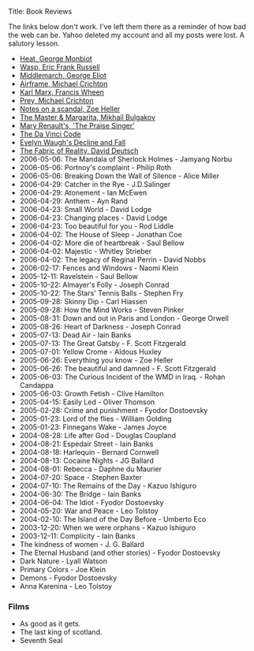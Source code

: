 Title: Book Reviews

<p>
  The links below don't work. I've left them there as a reminder of how bad
  the web can be. Yahoo deleted my account and all my posts were lost. A
  salutory lesson.
</p>
<ul>
<li><a href="http://uk.blog.360.yahoo.com/blog-n8mQdaMld6nzBHpvRQIs7zE-?cq=1&amp;p=32">Heat, George Monbiot</a></li>
<li><a href="http://www.google.com/url?q=http%3A%2F%2Fuk.blog.360.yahoo.com%2Fblog-n8mQdaMld6nzBHpvRQIs7zE-%3Fcq%3D1%26p%3D28&amp;sa=D&amp;sntz=1&amp;usg=AFrqEzcBTRs2QYMyRe2M1A_dTn88rFjwrg">Wasp, Eric Frank Russell</a></li>
<li><a href="http://www.google.com/url?q=http%3A%2F%2Fuk.blog.360.yahoo.com%2Fblog-n8mQdaMld6nzBHpvRQIs7zE-%3Fcq%3D1%26p%3D27&amp;sa=D&amp;sntz=1&amp;usg=AFrqEzd8Zim1m2bcl3iC2HmKq2uYqhr7qA">Middlemarch, George Eliot</a></li>
<li><a href="http://www.google.com/url?q=http%3A%2F%2Fuk.blog.360.yahoo.com%2Fblog-n8mQdaMld6nzBHpvRQIs7zE-%3Fcq%3D1%26p%3D25&amp;sa=D&amp;sntz=1&amp;usg=AFrqEzeWlOZRGnYISUEdrEyPssFCn3S0xw">Airframe, Michael Crichton</a></li>
<li><a href="http://www.google.com/url?q=http%3A%2F%2Fuk.blog.360.yahoo.com%2Fblog-n8mQdaMld6nzBHpvRQIs7zE-%3Fcq%3D1%26p%3D24&amp;sa=D&amp;sntz=1&amp;usg=AFrqEze8HLDFkxvf5D9RWQ-f4kfuBMCONw" rel="nofollow">Karl Marx, Francis Wheen</a></li>
<li><a href="http://www.google.com/url?q=http%3A%2F%2Fuk.blog.360.yahoo.com%2Fblog-n8mQdaMld6nzBHpvRQIs7zE-%3Fcq%3D1%26p%3D22&amp;sa=D&amp;sntz=1&amp;usg=AFrqEzd1lfZ0kGhezi89-AI9crHCyDpsvw" rel="nofollow">Prey, Michael Crichton</a></li>
<li><a href="http://www.google.com/url?q=http%3A%2F%2Fuk.blog.360.yahoo.com%2Fblog-n8mQdaMld6nzBHpvRQIs7zE-%3Fcq%3D1%26p%3D22&amp;sa=D&amp;sntz=1&amp;usg=AFrqEzd1lfZ0kGhezi89-AI9crHCyDpsvw" rel="nofollow">Notes on a scandal, Zoe Heller</a></li>
<li><a href="http://www.google.com/url?q=http%3A%2F%2Fuk.blog.360.yahoo.com%2Fblog-n8mQdaMld6nzBHpvRQIs7zE-%3Fcq%3D1%26p%3D20&amp;sa=D&amp;sntz=1&amp;usg=AFrqEzdI5rxNYYFHWPm0Dg22nICC_u-pVQ" rel="nofollow">The Master &amp; Margarita, Mikhail Bulgakov</a></li>
<li><a href="http://www.google.com/url?q=http%3A%2F%2Fuk.blog.360.yahoo.com%2Fblog-n8mQdaMld6nzBHpvRQIs7zE-%3Fcq%3D1%26p%3D15&amp;sa=D&amp;sntz=1&amp;usg=AFrqEzdl7gBKv2LoVSasJSVDB8b3Wx-NBA" rel="nofollow">Mary Renault's, 'The Praise Singer'</a></li>
<li><a href="http://www.google.com/url?q=http%3A%2F%2Fuk.blog.360.yahoo.com%2Fblog-n8mQdaMld6nzBHpvRQIs7zE-%3Fcq%3D1%26p%3D15&amp;sa=D&amp;sntz=1&amp;usg=AFrqEzdl7gBKv2LoVSasJSVDB8b3Wx-NBA" rel="nofollow">The Da Vinci Code</a></li>
<li><a href="http://www.google.com/url?q=http%3A%2F%2Fuk.blog.360.yahoo.com%2Fblog-n8mQdaMld6nzBHpvRQIs7zE-%3Fcq%3D1%26p%3D5&amp;sa=D&amp;sntz=1&amp;usg=AFrqEze602bcWByqWCI64KtjV67A7n6R0g" rel="nofollow">Evelyn Waugh's Decline and Fall</a></li>
<li><a href="http://www.google.com/url?q=http%3A%2F%2Fuk.blog.360.yahoo.com%2Fblog-n8mQdaMld6nzBHpvRQIs7zE-%3Fcq%3D1%26p%3D2&amp;sa=D&amp;sntz=1&amp;usg=AFrqEzeoP6GVzEt_uJqDB4zYYi5hi3MA8Q" rel="nofollow">The Fabric of Reality, David Deutsch </a></li>
<li>2006-05-06: The Mandala of Sherlock Holmes - Jamyang Norbu</li>
<li>2006-05-06: Portnoy's complaint - Philip Roth</li>
<li>2006-05-06: Breaking Down the Wall of Silence - Alice Miller </li>
<li>2006-04-29: Catcher in the Rye - J.D.Salinger</li>
<li>2006-04-29: Atonement - Ian McEwen</li>
<li>2006-04-29: Anthem - Ayn Rand</li>
<li>2006-04-23: Small World - David Lodge</li>
<li>2006-04-23: Changing places - David Lodge </li>
<li>2006-04-23: Too beautiful for you - Rod Liddle </li>
<li>2006-04-02: The House of Sleep - Jonathan Coe </li>
<li>2006-04-02: More die of heartbreak - Saul Bellow </li>
<li>2006-04-02: Majestic - Whitley Strieber </li>
<li>2006-04-02: The legacy of Reginal Perrin - David Nobbs</li>
<li>2006-02-17: Fences and Windows - Naomi Klein</li>
<li>2005-12-11: Ravelstein - Saul Bellow</li>
<li>2005-10-22: Almayer's Folly - Joseph Conrad</li>
<li>2005-10-22: The Stars' Tennis Balls - Stephen Fry</li>
<li>2005-09-28: Skinny Dip - Carl Hiassen</li>
<li>2005-09-28: How the Mind Works - Steven Pinker</li>
<li>2005-08-31: Down and out in Paris and London - George Orwell</li>
<li>2005-08-26: Heart of Darkness - Joseph Conrad</li>
<li>2005-07-13: Dead Air - Iain Banks</li>
<li>2005-07-13: The Great Gatsby - F. Scott Fitzgerald</li>
<li>2005-07-01: Yellow Crome - Aldous Huxley</li>
<li>2005-06-26: Everything you know - Zoe Heller</li>
<li>2005-06-26: The beautiful and damned - F. Scott Fitzgerald</li>
<li>2005-06-03: The Curious Incident of the WMD in Iraq. - Rohan Candappa</li>
<li>2005-06-03: Growth Fetish - Clive Hamilton</li>
<li>2005-04-15: Easily Led - Oliver Thomson</li>
<li>2005-02-28: Crime and punishment - Fyodor Dostoevsky</li>
<li>2005-01-23: Lord of the flies - William Golding</li>
<li>2005-01-23: Finnegans Wake - James Joyce</li>
<li>2004-08-28: Life after God - Douglas Coupland</li>
<li>2004-08-21: Espedair Street - Iain Banks</li>
<li>2004-08-18: Harlequin - Bernard Cornwell </li>
<li>2004-08-13: Cocaine Nights - JG Ballard </li>
<li>2004-08-01: Rebecca - Daphne du Maurier </li>
<li>2004-07-20: Space - Stephen Baxter </li>
<li>2004-07-10: The Remains of the Day - Kazuo Ishiguro </li>
<li>2004-06-30: The Bridge - Iain Banks </li>
<li>2004-06-04: The Idiot - Fyodor Dostoevsky </li>
<li>2004-05-20: War and Peace - Leo Tolstoy </li>
<li>2004-02-10: The Island of the Day Before - Umberto Eco </li>
<li>2003-12-20: When we were orphans - Kazuo Ishiguro </li>
<li>2003-12-11: Complicity - Iain Banks </li>
<li>The kindness of women - J. G. Ballard </li>
<li>The Eternal Husband (and other stories) - Fyodor Dostoevsky </li>
<li>Dark Nature - Lyall Watson </li>
<li>Primary Colors - Joe Klein </li>
<li>Demons - Fyodor Dostoevsky </li>
<li>Anna Karenina - Leo Tolstoy</li></ul>
<h3>Films</h3>
<ul>
<li>As good as it gets. </li>
<li>The last king of scotland. </li>
<li>Seventh Seal </li></ul>
